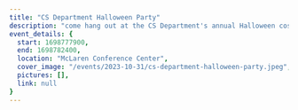 ```yaml
---
title: "CS Department Halloween Party"
description: "come hang out at the CS Department's annual Halloween costume party! there'll be candy, face painting, and other fun things we can reminisce about being 12 years old with :)"
event_details: {
  start: 1698777900,
  end: 1698782400,
  location: "McLaren Conference Center",
  cover_image: "/events/2023-10-31/cs-department-halloween-party.jpeg",
  pictures: [],
  link: null
}
---
```

